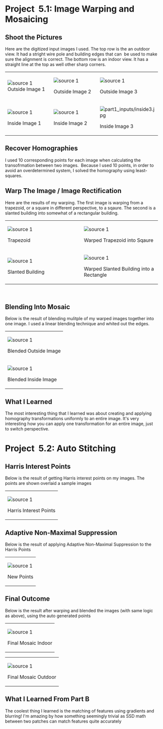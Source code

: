 Project  5.1: Image Warping and Mosaicing
=========================================

Shoot the Pictures
------------------

Here are the digitized input images I used. The top row is the an outdoor view. It had a stright wire pole and building edges that can  be used to make sure the alignment is correct. The bottom row is an indoor view. It has a straight line at the top as well other sharp corners.

<table>
<col width="33%" />
<col width="33%" />
<col width="33%" />
<tbody>
<tr class="odd">
<td align="left"><img src="part1_inputs/outside1.jpg" alt="source 1" />Outside Image 1</td>
<td align="left"><p><img src="part1_inputs/outside2.jpg" alt="source 1" /></p>
<p>Outside Image 2</p></td>
<td align="left"><p><img src="part1_inputs/outside3.jpg" alt="source 1" /></p>
<p>Outside Image 3</p></td>
</tr>
<tr class="even">
<td align="left"><p><img src="part1_inputs/inside1.jpg" alt="source 1" /></p>
<p>Inside Image 1</p></td>
<td align="left"><p><img src="part1_inputs/inside2.jpg" alt="source 1" /></p>
<p>Inside Image 2</p></td>
<td align="left"><p><img src="part1_inputs/inside3.jpg" alt="part1_inputs/inside3.jpg" /></p>
<p>Inside Image 3</p></td>
</tr>
</tbody>
</table>

Recover Homographies
--------------------

I used 10 corresponding points for each image when calculating the transofrmation between two images.  Because I used 10 points, in order to avoid an overdetermined system, I solved the homography using least-squares.

Warp The Image / Image Rectification
------------------------------------

Here are the results of my warping. The first image is warping from a trapezoid, or a square in different perspective, to a sqaure. The second is a slanted building into somewhat of a rectangular building.

<table>
<col width="50%" />
<col width="50%" />
<tbody>
<tr class="odd">
<td align="left"><p><img src="part1_inputs/trapezoid.jpg" alt="source 1" /></p>
<p>Trapezoid</p></td>
<td align="left"><p><img src="part1_outputs/rectifiedtrapezoid.jpg" alt="source 1" /></p>
<p>Warped Trapezoid into Sqaure</p></td>
</tr>
<tr class="even">
<td align="left"><p><img src="part1_inputs/diagonal_building.jpg" alt="source 1" /></p>
<p>Slanted Building</p></td>
<td align="left"><p><img src="part1_outputs/rectifieddiagonal_building.jpg" alt="source 1" /></p>
<p>Warped Slanted Building into a Rectangle</p></td>
</tr>
</tbody>
</table>

 

Blending Into Mosaic
--------------------

Below is the result of blending mulitple of my warped images together into one image. I used a linear blending technique and whited out the edges.

<table>
<col width="100%" />
<tbody>
<tr class="odd">
<td align="left"><p><img src="part1_outputs/blended_outside.png" alt="source 1" /></p>
<p>Blended Outside Image</p></td>
</tr>
<tr class="even">
<td align="left"><p><img src="part1_outputs/blended_inside.png" alt="source 1" /></p>
<p>Blended Inside Image</p></td>
</tr>
</tbody>
</table>

What I Learned
--------------

The most interesting thing that I learned was about creating and applying homography transformations uniformly to an entire image. It's very interesting how you can apply one transformation for an entire image, just to switch perspective.

Project  5.2: Auto Stitching
============================

Harris Interest Points
----------------------

Below is the result of getting Harris interest points on my images. The points are shown overlaid a sample images

<table>
<col width="100%" />
<tbody>
<tr class="odd">
<td align="left"><p><img src="part2_outputs/harris_points.jpg" alt="source 1" /></p>
<p>Harris Interest Points</p></td>
</tr>
</tbody>
</table>

Adaptive Non-Maximal Suppression
--------------------------------

Below is the result of applying Adaptive Non-Maximal Suppression to the Harris Points

<table>
<col width="100%" />
<tbody>
<tr class="odd">
<td align="left"><p><img src="part2_outputs/plotted_points.jpg" alt="source 1" /></p>
<p>New Points</p></td>
</tr>
</tbody>
</table>

Final Outcome
-------------

Below is the result after warping and blended the images (with same logic as above), using the auto generated points

<table>
<col width="100%" />
<tbody>
<tr class="odd">
<td align="left"><p><img src="part2_outputs/blended_inside.png" alt="source 1" /></p>
<p>Final Mosaic Indoor</p></td>
</tr>
</tbody>
</table>

<table>
<col width="100%" />
<tbody>
<tr class="odd">
<td align="left"><p><img src="part2_outputs/blended_outside.png" alt="source 1" /></p>
<p>Final Mosaic Outdoor</p></td>
</tr>
</tbody>
</table>

What I Learned From Part B
--------------------------

The coolest thing I learned is the matching of features using gradients and blurring! I'm amazing by how something seemingly trivial as SSD math between two patches can match features quite accurately
